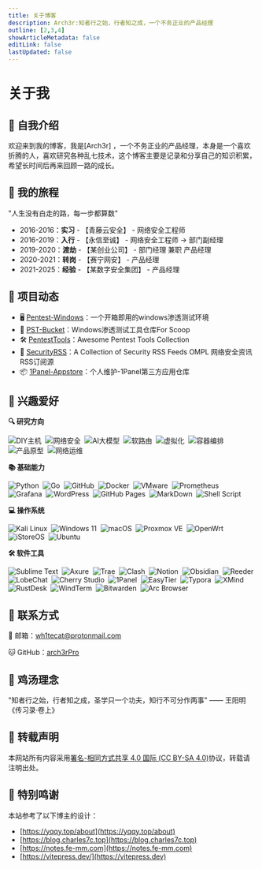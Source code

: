 ```yaml
---
title: 关于博客
description: Arch3r:知者行之始，行者知之成，一个不务正业的产品经理
outline: [2,3,4]
showArticleMetadata: false
editLink: false
lastUpdated: false
---
```

# 关于我

## 👋 自我介绍

  欢迎来到我的博客，我是[Arch3r] <sup><Badge type="tip" text="摸鱼版" class="small"/></sup>，一个不务正业的产品经理，本身是一个喜欢折腾的人，喜欢研究各种乱七技术，这个博客主要是记录和分享自己的知识积累，希望长时间后再来回顾一路的成长。

## 🚴 我的旅程

"人生没有白走的路，每一步都算数"

- 2016-2016：**实习** - 【青藤云安全】 - 网络安全工程师 <sup><Badge type="tip" text="菜鸡版" class="small"/></sup>
- 2016-2019：**入行** - 【永信至诚】 - 网络安全工程师 -> 部门副经理 <sup><Badge type="tip" text="24k纯混" class="small"/></sup>
- 2019-2020：**渡劫** - 【某创业公司】 - 部门经理 兼职 产品经理  <sup><Badge type="tip" text="啥都得干" class="small"/></sup>
- 2020-2021：**转岗** - 【赛宁网安】 - 产品经理  <sup><Badge type="tip" text="还行吧" class="small"/></sup>
- 2021-2025：**经验** - 【某数字安全集团】 - 产品经理 <sup><Badge type="tip" text="咸鱼版" class="small"/></sup>

## 📂 项目动态

- 🖥️ [Pentest-Windows](https://github.com/arch3rPro/Pentest-Windows)：一个开箱即用的windows渗透测试环境
- 🧰 [PST-Bucket](https://github.com/arch3rPro/PST-Bucket)：Windows渗透测试工具仓库For Scoop
- 🛠️ [PentestTools](https://github.com/arch3rPro/PentestTools)：Awesome Pentest Tools Collection
- 📰 [SecurityRSS](https://github.com/arch3rPro/SecurityRSS)：A Collection of Security RSS Feeds OMPL 网络安全资讯RSS订阅源
- 📦 [1Panel-Appstore](https://github.com/arch3rPro/1Panel-Appstore)：个人维护-1Panel第三方应用仓库

## 🎯 兴趣爱好

**🔍 研究方向**

<p>
    <img src="https://img.shields.io/badge/-DIY%E4%B8%BB%E6%9C%BA-FF9900?logo=pcgamingwiki&logoColor=white" alt="DIY主机" style="display: inline-block;" />&nbsp;
    <img src="https://img.shields.io/badge/-%E7%BD%91%E7%BB%9C%E5%AE%89%E5%85%A8-4E9A06?logo=fsecure&logoColor=white" alt="网络安全" style="display: inline-block;" />&nbsp;
    <img src="https://img.shields.io/badge/-AI%E5%A4%A7%E6%A8%A1%E5%9E%8B-FF6D00?logo=openai&logoColor=white" alt="AI大模型" style="display: inline-block;" />&nbsp;
    <img src="https://img.shields.io/badge/-%E8%BD%AF%E8%B7%AF%E7%94%B1-00B5E2?logo=openwrt&logoColor=white" alt="软路由" style="display: inline-block;" />&nbsp;
    <img src="https://img.shields.io/badge/-%E8%99%9A%E6%8B%9F%E5%8C%96-607078?logo=vmware&logoColor=white" alt="虚拟化" style="display: inline-block;" />&nbsp;
    <img src="https://img.shields.io/badge/-%E5%AE%B9%E5%99%A8%E7%BC%96%E6%8E%92-2496ED?logo=docker&logoColor=white" alt="容器编排" style="display: inline-block;" />&nbsp;
    <img src="https://img.shields.io/badge/-%E4%BA%A7%E5%93%81%E5%8E%9F%E5%9E%8B-FF5722?logo=adobexd&logoColor=white" alt="产品原型" style="display: inline-block;" />&nbsp;
    <img src="https://img.shields.io/badge/-%E7%BD%91%E7%BB%9C%E8%BF%90%E7%BB%B4-0091EA?logo=cisco&logoColor=white" alt="网络运维" style="display: inline-block;" />&nbsp;
</p>


**📚 基础能力**

<p>
    <img src="https://img.shields.io/badge/-Python-A9A9A9?logo=Python&logoColor=3776AB" alt="Python" style="display: inline-block;" />&nbsp;
    <img src="https://img.shields.io/badge/-Go-DCDCDC?logo=Go&logoColor=00ADD8" alt="Go" style="display: inline-block;" />&nbsp;
    <img src="https://img.shields.io/badge/-GitHub-181717?logo=GitHub&logoColor=FFF" alt="GitHub" style="display: inline-block;" />&nbsp;
    <img src="https://img.shields.io/badge/-Docker-2496ED?logo=Docker&logoColor=FFF" alt="Docker" style="display: inline-block;" />&nbsp;
    <img src="https://img.shields.io/badge/-VMware-607078?logo=VMware&logoColor=FFF" alt="VMware" style="display: inline-block;" />&nbsp;
    <img src="https://img.shields.io/badge/-Prometheus-C0C0C0?logo=Prometheus&logoColor=E6522C" alt="Prometheus" style="display: inline-block;" />&nbsp;
    <img src="https://img.shields.io/badge/-Grafana-DCDCDC?logo=Grafana&logoColor=F46800" alt="Grafana" style="display: inline-block;" />&nbsp;
    <img src="https://img.shields.io/badge/-WordPress-21759B?logo=WordPress&logoColor=FFF" alt="WordPress" style="display: inline-block;" />&nbsp;
    <img src="https://img.shields.io/badge/-GitHub%20Pages-222?logo=GitHub-Pages&logoColor=FFF" alt="GitHub Pages" style="display: inline-block;" />&nbsp;
    <img src="https://img.shields.io/badge/-MarkDown-000000?logo=Markdown&logoColor=FFF" alt="MarkDown" style="display: inline-block;" />&nbsp;
    <img src="https://img.shields.io/badge/-Shell_Script-4EAA25?logo=gnu-bash&logoColor=FFF" alt="Shell Script" style="display: inline-block;" />&nbsp;
</p>

**💻 操作系统**

<p>
    <img src="https://img.shields.io/badge/-Kali_Linux-557C94?logo=Kali-Linux&logoColor=white" alt="Kali Linux" style="display: inline-block;" />&nbsp;
    <img src="https://img.shields.io/badge/-Windows_11-0078D6?logo=persistent&logoColor=white" alt="Windows 11" style="display: inline-block;" />&nbsp;
    <img src="https://img.shields.io/badge/-macOS-000000?logo=macOS&logoColor=white" alt="macOS" style="display: inline-block;" />&nbsp;
    <img src="https://img.shields.io/badge/-Proxmox_VE-E57000?logo=Proxmox&logoColor=white" alt="Proxmox VE" style="display: inline-block;" />&nbsp;
    <img src="https://img.shields.io/badge/-OpenWrt-00B5E2?logo=OpenWrt&logoColor=white" alt="OpenWrt" style="display: inline-block;" />&nbsp;
    <img src="https://img.shields.io/badge/-iStoreOS-2496ED?logo=Docker&logoColor=white" alt="iStoreOS" style="display: inline-block;" />&nbsp;
    <img src="https://img.shields.io/badge/-Ubuntu-E95420?logo=Ubuntu&logoColor=white" alt="Ubuntu" style="display: inline-block;" />&nbsp;
</p>

 **🛠️ 软件工具**

<p>
    <img src="https://img.shields.io/badge/-Sublime_Text-FF9800?logo=sublime-text&logoColor=white" alt="Sublime Text" style="display: inline-block;" />&nbsp;
    <img src="https://img.shields.io/badge/-Axure9-FF9900?logo=expertsexchange&logoColor=white" alt="Axure" style="display: inline-block;" />&nbsp;
    <img src="https://img.shields.io/badge/-Trae-007ACC?logo=vscodium&logoColor=white" alt="Trae" style="display: inline-block;" />&nbsp;
    <img src="https://img.shields.io/badge/-Clash_Verge-C565F5?logo=instatus&logoColor=white" alt="Clash" style="display: inline-block;" />&nbsp;
    <img src="https://img.shields.io/badge/-Notion-000000?logo=notion&logoColor=white" alt="Notion" style="display: inline-block;" />&nbsp;
    <img src="https://img.shields.io/badge/-Obsidian-7C3AED?logo=obsidian&logoColor=white" alt="Obsidian" style="display: inline-block;" />&nbsp;
    <img src="https://img.shields.io/badge/-Reeder5-FF9900?logo=rss&logoColor=white" alt="Reeder" style="display: inline-block;" />&nbsp;
    <img src="https://img.shields.io/badge/-LobeChat-C565F5?logo=chatbot&logoColor=white" alt="LobeChat" style="display: inline-block;" />&nbsp;
    <img src="https://img.shields.io/badge/-Cherry_Studio-FF6D00?logo=openaigym&logoColor=white" alt="Cherry Studio" style="display: inline-block;" />&nbsp;
    <img src="https://img.shields.io/badge/-1Panel-2496ED?logo=docker&logoColor=white" alt="1Panel" style="display: inline-block;" />&nbsp;
    <img src="https://img.shields.io/badge/-EasyTier-00B5E2?logo=wireguard&logoColor=white" alt="EasyTier" style="display: inline-block;" />&nbsp;
    <img src="https://img.shields.io/badge/-Typora-000000?logo=markdown&logoColor=white" alt="Typora" style="display: inline-block;" />&nbsp;
    <img src="https://img.shields.io/badge/-XMind-F13D2B?logo=docsdotrs&logoColor=white" alt="XMind" style="display: inline-block;" />&nbsp;
    <img src="https://img.shields.io/badge/-RustDesk-3F4FF0?logo=rustdesk&logoColor=white" alt="RustDesk" style="display: inline-block;" />&nbsp;
    <img src="https://img.shields.io/badge/-WindTerm-F6001F?logo=iterm2&logoColor=white" alt="WindTerm" style="display: inline-block;" />&nbsp;
    <img src="https://img.shields.io/badge/-Bitwarden-175DDC?logo=bitwarden&logoColor=white" alt="Bitwarden" style="display: inline-block;" />&nbsp;
    <img src="https://img.shields.io/badge/-Arc_Browser-FF6D00?logo=arc&logoColor=white" alt="Arc Browser" style="display: inline-block;" />&nbsp;
</p>

## 📮 联系方式

📧 邮箱：<a href="mailto:wh1tecat@protonmail.com">wh1tecat@protonmail.com</a>

🐱 GitHub：[arch3rPro](https://github.com/arch3rPro)

## 🍲 鸡汤理念

"知者行之始，行者知之成，圣学只一个功夫，知行不可分作两事"
                            —— 王阳明 《传习录·卷上》


## 📜 转载声明

本网站所有内容采用[署名-相同方式共享 4.0 国际 (CC BY-SA 4.0)](https://creativecommons.org/licenses/by/4.0/legalcode.zh-hans)协议，转载请注明出处。

## 🙏 特别鸣谢

本站参考了以下博主的设计：

* [https://yqqy.top/about](https://yqqy.top/about)
* [https://blog.charles7c.top](https://blog.charles7c.top)
* [https://notes.fe-mm.com](https://notes.fe-mm.com)
* [https://vitepress.dev/](https://vitepress.dev)
